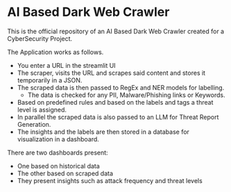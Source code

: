 # AI Based Dark Web Crawler

This is the official repository of an AI Based Dark Web Crawler created for a CyberSecurity Project.

The Application works as follows.

- You enter a URL in the streamlit UI
- The scraper, visits the URL and scrapes said content and stores it temporarily in a JSON.
- The scraped data is then passed to RegEx and NER models for labelling.
	- The data is checked for any PII, Malware/Phishing links or Keywords.
- Based on predefined rules and based on the labels and tags a threat level is assigned.
- In parallel the scraped data is also passed to an LLM for Threat Report Generation.
- The insights and the labels are then stored in a database for visualization in a dashboard.

There are two dashboards present:
- One based on historical data
- The other based on scraped data
- They present insights such as attack frequency and threat levels


